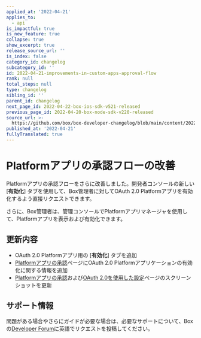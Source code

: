 ```yaml
---
applied_at: '2022-04-21'
applies_to:
  - api
is_impactful: true
is_new_feature: true
collapse: true
show_excerpt: true
release_source_url: ''
is_index: false
category_id: changelog
subcategory_id: ''
id: 2022-04-21-improvements-in-custom-apps-approval-flow
rank: null
total_steps: null
type: changelog
sibling_id: ''
parent_id: changelog
next_page_id: 2022-04-22-box-ios-sdk-v521-released
previous_page_id: 2022-04-20-box-node-sdk-v220-released
source_url: >-
  https://github.com/box/box-developer-changelog/blob/main/content/2022/04-21-improvements-in-custom-apps-approval-flow.md
published_at: '2022-04-21'
fullyTranslated: true
---
```

# Platformアプリの承認フローの改善

Platformアプリの承認フローをさらに改善しました。開発者コンソールの新しい \[**有効化**] タブを使用して、Box管理者に対してOAuth 2.0 Platformアプリを有効化するよう直接リクエストできます。

さらに、Box管理者は、管理コンソールでPlatformアプリマネージャを使用して、Platformアプリを表示および有効化できます。

## 更新内容

* OAuth 2.0 Platformアプリ用の \[**有効化**] タブを追加
* [Platformアプリの承認][2]ページにOAuth 2.0 Platformアプリケーションの有効化に関する情報を追加
* [Platformアプリの承認][2]および[OAuth 2.0を使用した設定][3]ページのスクリーンショットを更新

## サポート情報

問題がある場合やさらにガイドが必要な場合は、必要なサポートについて、Boxの[Developer Forum][1]に英語でリクエストを投稿してください。

[1]: https://support.box.com/hc/en-us/community/topics/360001932973-Platform-and-Developer-Forum

[2]: g://authorization/platform-app-approval

[3]: g://authentication/oauth2/oauth2-setup
